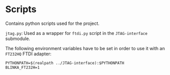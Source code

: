 # Scripts

Contains python scripts used for the project.

`jtag.py`: Used as a wrapper for `ftdi.py` script in the `JTAG-interface`
submodule. 

The following environment variables have to be set in order to use it with an
`FT232HQ` FTDI adapter:

```console
PYTHONPATH=$(realpath ../JTAG-interface):$PYTHONPATH
BLINKA_FT232H=1
```
